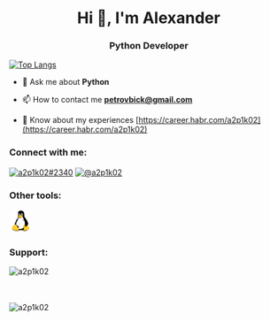 <h1 align="center">Hi 👋, I'm Alexander</h1>
<h3 align="center">Python Developer</h3>

[![Top Langs](https://github-readme-stats.vercel.app/api/top-langs/?username=a2p1k01&layout=compact&show_icons=true&theme=dark)](https://github.com/anuraghazra/github-readme-stats)


- 💬 Ask me about **Python**

- 📫 How to contact me **petrovbick@gmail.com**

- 📄 Know about my experiences [https://career.habr.com/a2p1k02](https://career.habr.com/a2p1k02)


<h3 align="left">Connect with me:</h3>
<p align="left">
<a href="https://discord.gg/a2p1k02#2340" target="blank"><img align="center" src="https://cdn.jsdelivr.net/npm/simple-icons@3.0.1/icons/discord.svg" alt="a2p1k02#2340" height="30" width="40" /></a>
<a href="t.me/a2p1k02" target="blank"><img align="center" src="https://cdn.jsdelivr.net/npm/simple-icons@3.0.1/icons/telegram.svg" alt="@a2p1k02" height="30" width="40" /></a>
</p>

<h3 align="left">Other tools:</h3>
<p align="left"> <a href="https://www.linux.org/" target="_blank"> <img src="https://raw.githubusercontent.com/devicons/devicon/master/icons/linux/linux-original.svg" alt="linux" width="40" height="40"/> </a> </p>

<h3 align="left">Support:</h3>
<p><a href="https://www.buymeacoffee.com/a2p1k02"> <img align="left" src="https://cdn.buymeacoffee.com/buttons/v2/default-yellow.png" height="50" width="210" alt="a2p1k02" /></a></p><br><br><br>

<p><a href="https://liberapay.com/a2p1k02/donate"> <img align="left" src="https://liberapay.com/assets/widgets/donate.svg" alt="a2p1k02" /></a></p><br>
